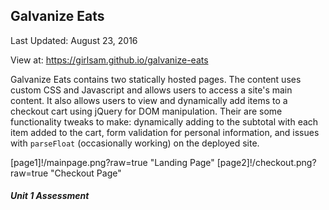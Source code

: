 ## Galvanize Eats
Last Updated: August 23, 2016

View at: https://girlsam.github.io/galvanize-eats

Galvanize Eats contains two statically hosted pages. The content uses custom CSS and Javascript and allows users to access a site's main content. It also allows users to view and dynamically add items to a checkout cart using jQuery for DOM manipulation. Their are some functionality tweaks to make: dynamically adding to the subtotal with each item added to the cart, form validation for personal information, and issues with `parseFloat` (occasionally working) on the deployed site.

[page1]!/mainpage.png?raw=true "Landing Page"
[page2]!/checkout.png?raw=true "Checkout Page"

##### Unit 1 Assessment
